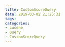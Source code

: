 ```yaml
---
title: CustomScoreQuery
date: 2019-03-02 21:26:31
tags:
categories:
- Lucene
- Query
- CustomScoreQuery
---
```

